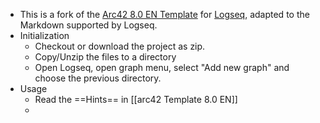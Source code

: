 - This is a fork of the [Arc42 8.0 EN Template](https://github.com/arc42/arc42-template) for [Logseq](https://logseq.com/), adapted to the Markdown supported by Logseq.
- Initialization
	- Checkout or download the project as zip.
	- Copy/Unzip the files to a directory
	- Open Logseq, open graph menu, select "Add new graph" and choose the previous directory.
- Usage
	- Read the ==Hints== in [[arc42 Template 8.0 EN]]
	-